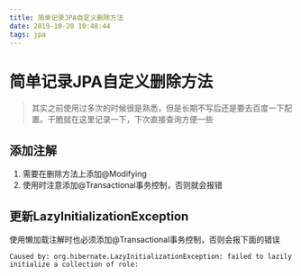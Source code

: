 ```yaml
---
title: 简单记录JPA自定义删除方法
date: 2019-10-20 10:48:44
tags: jpa
---
```


# 简单记录JPA自定义删除方法
> 其实之前使用过多次的时候很是熟悉，但是长期不写后还是要去百度一下配置。干脆就在这里记录一下，下次直接查询方便一些

<!--more-->
## 添加注解
1. 需要在删除方法上添加@Modifying
2. 使用时注意添加@Transactional事务控制，否则就会报错

## 更新LazyInitializationException
使用懒加载注解时也必须添加@Transactional事务控制，否则会报下面的错误
```
Caused by: org.hibernate.LazyInitializationException: failed to lazily initialize a collection of role:
```
